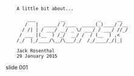         A little bit about...

            ___         __            _      __
           /   |  _____/ /____  _____(_)____/ /__
          / /| | / ___/ __/ _ \/ ___/ / ___/ //_/
         / ___ |(__  ) /_/  __/ /  / (__  ) ,<
        /_/  |_/____/\__/\___/_/  /_/____/_/|_|

        Jack Rosenthal
        29 January 2015

















































































slide 001
